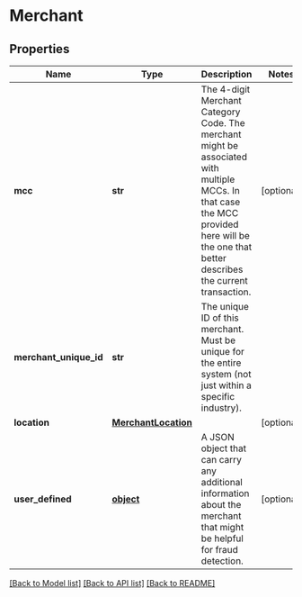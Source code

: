 # Merchant

## Properties
Name | Type | Description | Notes
------------ | ------------- | ------------- | -------------
**mcc** | **str** | The 4-digit Merchant Category Code. The merchant might be associated with multiple MCCs. In that case the MCC provided here will be the one that better describes the current transaction. | [optional] 
**merchant_unique_id** | **str** | The unique ID of this merchant. Must be unique for the entire system (not just within a specific industry). | 
**location** | [**MerchantLocation**](MerchantLocation.md) |  | [optional] 
**user_defined** | [**object**](.md) | A JSON object that can carry any additional information about the merchant that might be helpful for fraud detection. | [optional] 

[[Back to Model list]](../README.md#documentation-for-models) [[Back to API list]](../README.md#documentation-for-api-endpoints) [[Back to README]](../README.md)


